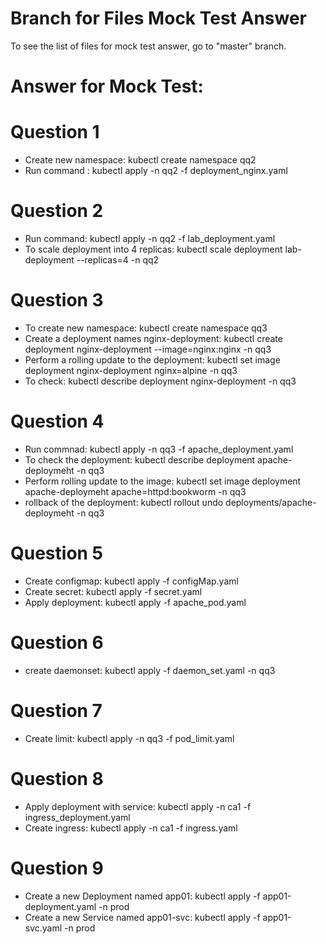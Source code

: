 # Branch for Files Mock Test Answer
To see the list of files for mock test answer, go to "master" branch.

# Answer for Mock Test:

# Question 1
- Create new namespace: kubectl create namespace qq2
- Run command : kubectl apply -n qq2 -f deployment_nginx.yaml

# Question 2
- Run command: kubectl apply -n qq2 -f lab_deployment.yaml
- To scale deployment into 4 replicas: kubectl scale deployment lab-deployment --replicas=4 -n qq2

# Question 3
- To create new namespace: kubectl create namespace qq3
- Create a deployment names nginx-deployment: kubectl create deployment nginx-deployment --image=nginx:nginx -n qq3
- Perform a rolling update to the deployment: kubectl set image deployment nginx-deployment nginx=alpine -n qq3
- To check: kubectl describe deployment nginx-deployment -n qq3

# Question 4
- Run commnad: kubectl apply -n qq3 -f apache_deployment.yaml
- To check the deployment: kubectl describe deployment apache-deploymeht -n qq3
- Perform rolling update to the image: kubectl set image deployment apache-deploymeht apache=httpd:bookworm -n qq3
- rollback of the deployment: kubectl rollout undo deployments/apache-deploymeht -n qq3

# Question 5
- Create configmap: kubectl apply -f configMap.yaml
- Create secret: kubectl apply -f secret.yaml
- Apply deployment: kubectl apply -f apache_pod.yaml

# Question 6
- create daemonset: kubectl apply -f daemon_set.yaml -n qq3

# Question 7
- Create limit: kubectl apply -n qq3 -f pod_limit.yaml

# Question 8
- Apply deployment with service: kubectl apply -n ca1 -f ingress_deployment.yaml
- Create ingress: kubectl apply -n ca1 -f ingress.yaml
  
# Question 9
- Create a new Deployment named app01: kubectl apply -f app01-deployment.yaml -n prod
- Create a new Service named app01-svc: kubectl apply -f app01-svc.yaml -n prod







